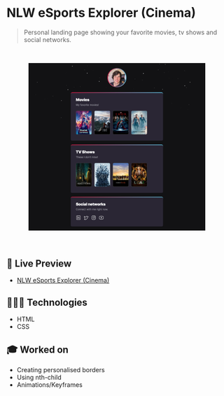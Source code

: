 # NLW eSports Explorer (Cinema)


> Personal landing page showing your favorite movies, tv shows and social networks.
<br>

<p align="center">
  <img alt="Landing page showing favorite movies, tv shows and social networks." src=".github/nlw-esports-explorer-challenge.png" width="80%" />
</p>

<br>

## 📝 Live Preview 

- [NLW eSports Explorer (Cinema)](https://diegommagno.com/github/rocketseat/events/next-level-week/nlw-esports/explorer/challenge/en) 

## 🧑🏻‍💻 Technologies

- HTML
- CSS

## 🎓 Worked on

- Creating personalised borders
- Using nth-child
- Animations/Keyframes